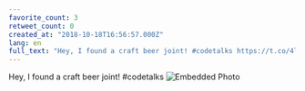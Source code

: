 ```yaml
---
favorite_count: 3
retweet_count: 0
created_at: "2018-10-18T16:56:57.000Z"
lang: en
full_text: "Hey, I found a craft beer joint! #codetalks https://t.co/4ltcu6tv8i"
---
```


Hey, I found a craft beer joint! #codetalks
![Embedded Photo](https://twitter-media-coderbyheart.s3.eu-north-1.amazonaws.com/1052966778295525376-DpzjsvXW4AAzVpW.jpg)
